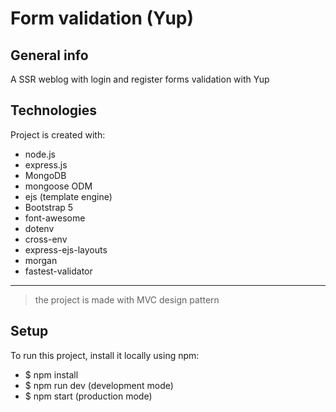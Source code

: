 # Form validation (Yup)
## General info
A SSR weblog with login and register forms validation with Yup

## Technologies
 Project is created with:
* node.js
* express.js
* MongoDB
* mongoose ODM
* ejs (template engine)
* Bootstrap 5
* font-awesome
* dotenv
* cross-env
* express-ejs-layouts
* morgan
* fastest-validator
***
> the project is made with MVC design pattern
## Setup
To run this project, install it locally using npm:
- $ npm install
- $ npm run dev (development mode)
- $ npm start (production mode)
